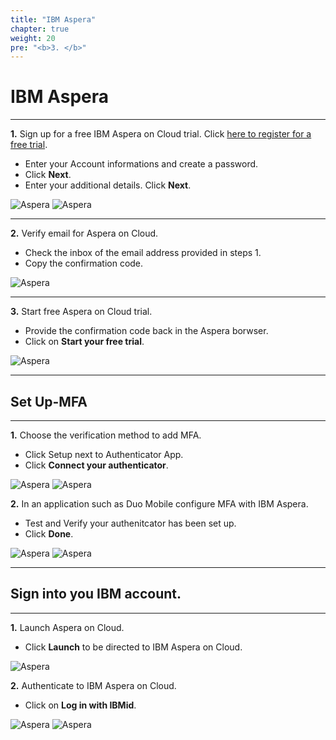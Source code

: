 ```yaml
---
title: "IBM Aspera"
chapter: true
weight: 20
pre: "<b>3. </b>"
---
```



# IBM Aspera

---

**1.** Sign up for a free IBM Aspera on Cloud trial. Click [here to register for a free trial](https://www.ibm.com/account/reg/us-en/signup?formid=urx-30538).

- Enter your Account informations and create a password.
- Click **Next**.
- Enter your additional details. Click **Next**.

![Aspera](/images/aspera/setup.jpg)
![Aspera](/images/aspera/setup2.jpg)

---

**2.** Verify email for Aspera on Cloud.

- Check the inbox of the email address provided in steps 1.
- Copy the confirmation code.

![Aspera](/images/aspera/setup3.jpg)

---

**3.** Start free Aspera on Cloud trial.
- Provide the confirmation code back in the Aspera borwser.
- Click on **Start your free trial**.

![Aspera](/images/aspera/setup4.jpg)

---


## Set Up-MFA
---

**1.** Choose the verification method to add MFA.

- Click Setup next to Authenticator App.
- Click **Connect your authenticator**.

![Aspera](/images/aspera/mfa.jpg)
![Aspera](/images/aspera/mfa2.jpg)

**2.** In an application such as Duo Mobile configure MFA with IBM Aspera.

- Test and Verify your authenitcator has been set up.
- Click **Done**.

![Aspera](/images/aspera/mfa3.jpg)
![Aspera](/images/aspera/mfa4.jpg)

---

## Sign into you IBM account.

---

**1.** Launch Aspera on Cloud.

- Click **Launch** to be directed to IBM Aspera on Cloud.

![Aspera](/images/aspera/account.jpg)

**2.** Authenticate to IBM Aspera on Cloud.

- Click on **Log in with IBMid**.

![Aspera](/images/aspera/aspera.jpg)
![Aspera](/images/aspera/aspera2.jpg)